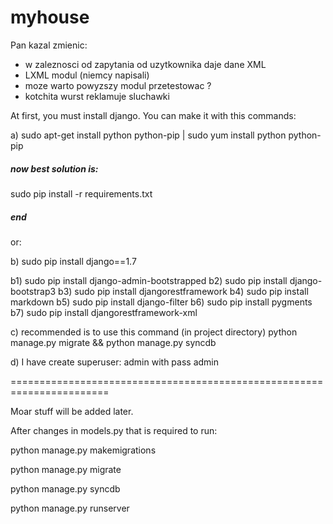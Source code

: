 # myhouse

Pan kazal zmienic:
- w zaleznosci od zapytania od uzytkownika daje dane XML
- LXML modul (niemcy napisali)
- moze warto powyzszy modul przetestowac ?
- kotchita wurst reklamuje sluchawki



At first, you must install django. You can make it with this commands:

a) sudo apt-get install python python-pip | sudo yum install python python-pip


##### now best solution is: #####

sudo pip install -r requirements.txt

##### end ######

or:

b) sudo pip install django==1.7

b1) sudo pip install django-admin-bootstrapped
b2) sudo pip install django-bootstrap3
b3) sudo pip install djangorestframework 
b4) sudo pip install markdown
b5) sudo pip install django-filter
b6) sudo pip install pygments 
b7) sudo pip install djangorestframework-xml

c) recommended is to use this command (in project directory)  python manage.py migrate && python manage.py syncdb


d) I have create superuser: admin with pass admin


=======================================================================

Moar stuff will be added later.


After changes in models.py that is required to run:

python manage.py makemigrations

python manage.py migrate

python manage.py syncdb

python manage.py runserver
